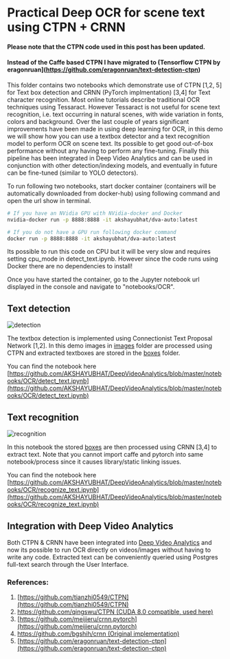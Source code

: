 # Practical Deep OCR for scene text using CTPN + CRNN


#### Please note that the CTPN code used in this post has been updated.
#### Instead of the Caffe based CTPN I have migrated to (Tensorflow CTPN by eragonruan](https://github.com/eragonruan/text-detection-ctpn)

This folder contains two notebooks which demonstrate use of CTPN [1,2, 5] for
Text box detection and CRNN (PyTorch implmentation) [3,4] for Text character recognition. Most online tutorials 
describe traditional OCR techniques using Tessaract. However Tessaract is not useful for scene text recognition, 
i.e. text occurring in natural scenes, with wide variation in fonts, colors and background. Over the last couple of years 
significant improvements have been made in using deep learning for OCR, in this demo we will show how you can use 
a textbox detector and a text recognition model to perform OCR on scene text. Its possible to get good
out-of-box performance without any having to perform any fine-tuning. Finally this pipeline has been integrated in 
Deep Video Analytics and can be used in conjunction with other detection/indexing models, and eventually in future can be fine-tuned
(similar to YOLO detectors).

To run following two notebooks, start docker container (containers will be automatically downloaded from docker-hub) 
using following command and open the url show in terminal.

````bash
# If you have an NVidia GPU with NVidia-docker and Docker
nvidia-docker run -p 8888:8888 -it akshayubhat/dva-auto:latest

# If you do not have a GPU run following docker command
docker run -p 8888:8888 -it akshayubhat/dva-auto:latest
````


Its possible to run this code on CPU but it will be very slow and requires setting cpu_mode in detect_text.ipynb. However
since the code runs using Docker there are no dependencies to install!

Once you have started the container, go to the Jupyter notebook url displayed in the console and navigate to "notebooks/OCR".

## Text detection

![detection](detection.png "detection")

The textbox detection is implemented using Connectionist Text Proposal Network [1,2].
In this demo images in [images](/notebooks/OCR/images/) folder are processed using CTPN and extracted textboxes are stored in the [boxes](/notebooks/OCR/boxes/)
folder. 

You can find the notebook here
[https://github.com/AKSHAYUBHAT/DeepVideoAnalytics/blob/master/notebooks/OCR/detect_text.ipynb](https://github.com/AKSHAYUBHAT/DeepVideoAnalytics/blob/master/notebooks/OCR/detect_text.ipynb)


## Text recognition

![recognition](recognition.png "recognition")

In this notebook the stored [boxes](/notebooks/OCR/boxes/) are then processed using CRNN [3,4] to extract text. 
Note that you cannot import caffe and pytorch into same notebook/process since it causes library/static linking issues.

You can find the notebook here
[https://github.com/AKSHAYUBHAT/DeepVideoAnalytics/blob/master/notebooks/OCR/recognize_text.ipynb](https://github.com/AKSHAYUBHAT/DeepVideoAnalytics/blob/master/notebooks/OCR/recognize_text.ipynb)


## Integration with Deep Video Analytics

Both CTPN & CRNN have been integrated into [Deep Video Analytics](https://www.deepvideoanalytics.com) and now its possible to run OCR directly on videos/images
without having to write any code. Extracted text can be conveniently queried using Postgres full-text search through the User Interface.


### References:

1. [https://github.com/tianzhi0549/CTPN](https://github.com/tianzhi0549/CTPN)
2. [https://github.com/qingswu/CTPN (CUDA 8.0 compatible, used here)](https://github.com/qingswu/CTPN)
3. [https://github.com/meijieru/crnn.pytorch](https://github.com/meijieru/crnn.pytorch)
4. [https://github.com/bgshih/crnn (Original implementation)](https://github.com/bgshih/crnn)
5. [https://github.com/eragonruan/text-detection-ctpn](https://github.com/eragonruan/text-detection-ctpn)